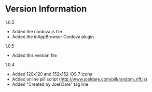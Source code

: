 # Version Information

1.0.5

  - Added the cordova.js file
  - Added the inAppBrowser Cordova plugin

1.0.5

  - Added this version file

1.0.4

  - Added 120x120 and 152x152 iOS 7 icons
  - Added online pill script (http://www.joeldare.com/pill/random_riff.js)
  - Added "Created by Joel Dare" tag line